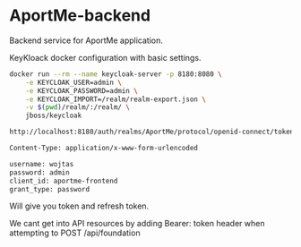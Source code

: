 # AportMe-backend
Backend service for AportMe application.



KeyKloack docker configuration with basic settings.
```bash
docker run --rm --name keycloak-server -p 8180:8080 \
    -e KEYCLOAK_USER=admin \
    -e KEYCLOAK_PASSWORD=admin \
    -e KEYCLOAK_IMPORT=/realm/realm-export.json \
    -v $(pwd)/realm/:/realm/ \
    jboss/keycloak
```

```bash
http://localhost:8180/auth/realms/AportMe/protocol/openid-connect/token

Content-Type: application/x-www-form-urlencoded

username: wojtas
password: admin
client_id: aportme-frontend
grant_type: password
```

Will give you token and refresh token.

We cant get into API resources by adding Bearer: token header when attempting to POST /api/foundation
